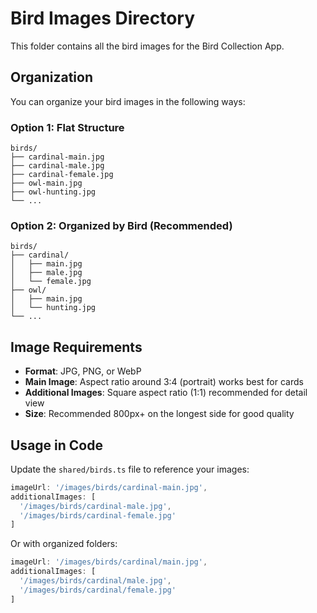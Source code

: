 # Bird Images Directory

This folder contains all the bird images for the Bird Collection App.

## Organization

You can organize your bird images in the following ways:

### Option 1: Flat Structure

```
birds/
├── cardinal-main.jpg
├── cardinal-male.jpg
├── cardinal-female.jpg
├── owl-main.jpg
├── owl-hunting.jpg
└── ...
```

### Option 2: Organized by Bird (Recommended)

```
birds/
├── cardinal/
│   ├── main.jpg
│   ├── male.jpg
│   └── female.jpg
├── owl/
│   ├── main.jpg
│   └── hunting.jpg
└── ...
```

## Image Requirements

- **Format**: JPG, PNG, or WebP
- **Main Image**: Aspect ratio around 3:4 (portrait) works best for cards
- **Additional Images**: Square aspect ratio (1:1) recommended for detail view
- **Size**: Recommended 800px+ on the longest side for good quality

## Usage in Code

Update the `shared/birds.ts` file to reference your images:

```typescript
imageUrl: '/images/birds/cardinal-main.jpg',
additionalImages: [
  '/images/birds/cardinal-male.jpg',
  '/images/birds/cardinal-female.jpg'
]
```

Or with organized folders:

```typescript
imageUrl: '/images/birds/cardinal/main.jpg',
additionalImages: [
  '/images/birds/cardinal/male.jpg',
  '/images/birds/cardinal/female.jpg'
]
```
